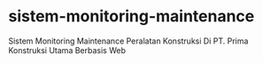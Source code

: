# sistem-monitoring-maintenance
Sistem Monitoring Maintenance Peralatan Konstruksi Di PT. Prima Konstruksi Utama Berbasis Web
